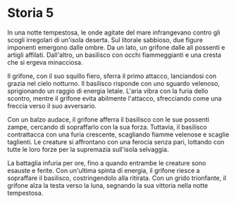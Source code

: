 # Storia 5

In una notte tempestosa, le onde agitate del mare infrangevano contro gli scogli irregolari di un'isola deserta. Sul litorale sabbioso, due figure imponenti emergono dalle ombre. Da un lato, un grifone dalle ali possenti e artigli affilati. Dall'altro, un basilisco con occhi fiammeggianti e una cresta che si ergeva minacciosa.

Il grifone, con il suo squillo fiero, sferra il primo attacco, lanciandosi con grazia nel cielo notturno. Il basilisco risponde con uno sguardo velenoso, sprigionando un raggio di energia letale. L'aria vibra con la furia dello scontro, mentre il grifone evita abilmente l'attacco, sfrecciando come una freccia verso il suo avversario.

Con un balzo audace, il grifone afferra il basilisco con le sue possenti zampe, cercando di sopraffarlo con la sua forza. Tuttavia, il basilisco contrattacca con una furia crescente, scagliando fiamme velenose e scaglie taglienti. Le creature si affrontano con una ferocia senza pari, lottando con tutte le loro forze per la supremazia sull'isola selvaggia.

La battaglia infuria per ore, fino a quando entrambe le creature sono esauste e ferite. Con un'ultima spinta di energia, il grifone riesce a sopraffare il basilisco, costringendolo alla ritirata. Con un grido trionfante, il grifone alza la testa verso la luna, segnando la sua vittoria nella notte tempestosa.
